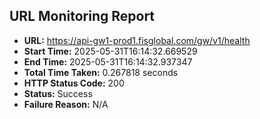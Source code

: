 ## URL Monitoring Report

- **URL:** https://api-gw1-prod1.fisglobal.com/gw/v1/health
- **Start Time:** 2025-05-31T16:14:32.669529
- **End Time:** 2025-05-31T16:14:32.937347
- **Total Time Taken:** 0.267818 seconds
- **HTTP Status Code:** 200
- **Status:** Success
- **Failure Reason:** N/A
